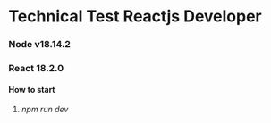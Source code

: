# Technical Test Reactjs Developer

### Node v18.14.2
### React 18.2.0

#### How to start

1. *npm run dev*